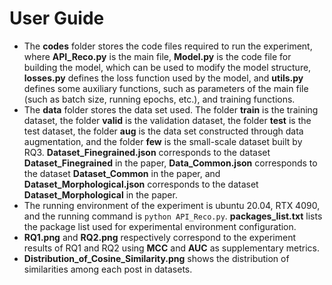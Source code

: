 # User Guide

- The **codes** folder stores the code files required to run the experiment, where **API_Reco.py** is the main file, **Model.py** is the code file for building the model, which can be used to modify the model structure, **losses.py** defines the loss function used by the model, and **utils.py** defines some auxiliary functions, such as parameters of the main file (such as batch size, running epochs, etc.), and training functions.
- The **data** folder stores the data set used. The folder **train** is the training dataset, the folder **valid** is the validation dataset, the folder **test** is the test dataset, the folder **aug** is the data set constructed through data augmentation, and the folder **few** is the small-scale dataset built by RQ3. **Dataset_Finegrained.json** corresponds to the dataset **Dataset_Finegrained** in the paper, **Data_Common.json** corresponds to the dataset **Dataset_Common** in the paper, and **Dataset_Morphological.json** corresponds to the dataset **Dataset_Morphological** in the paper.   
- The running environment of the experiment is ubuntu 20.04, RTX 4090, and the running command is ``python API_Reco.py``. **packages_list.txt** lists the package list used for experimental environment configuration.
- **RQ1.png** and **RQ2.png** respectively correspond to the experiment results of RQ1 and RQ2 using **MCC** and **AUC** as supplementary metrics.
- **Distribution_of_Cosine_Similarity.png** shows the distribution of similarities among each post in datasets.
